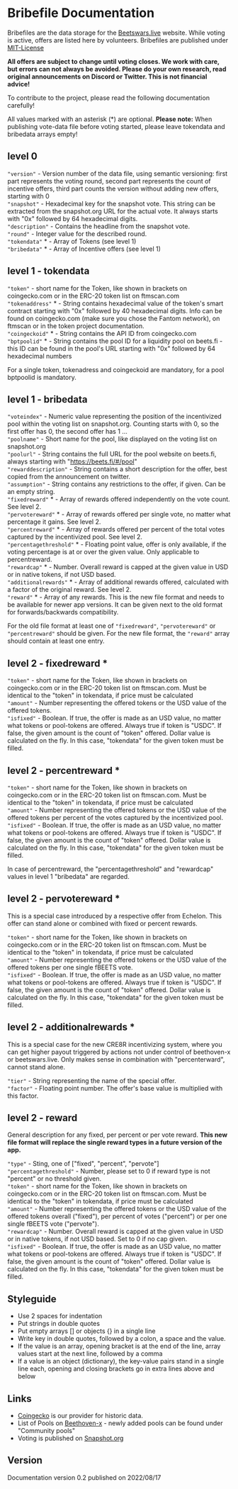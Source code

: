 # Bribefile Documentation

Bribefiles are the data storage for the [Beetswars.live](https://www.beetswars.live/) website. While voting is active, offers are listed here by volunteers. Bribefiles are published under [MIT-License](./LICENSE)

**All offers are subject to change until voting closes. We work with care, but errors can not always be avoided. Please do your own research, read original announcements on Discord or Twitter. This is not financial advice!**

To contribute to the project, please read the following documentation carefully!

All values marked with an asterisk (*) are optional.
**Please note:** When publishing vote-data file before voting started, please leave tokendata and bribedata arrays empty!

## level 0

`"version"` - Version number of the data file, using semantic versioning: first part represents the voting round, second part represents the count of incentive offers, third part counts the version without adding new offers, starting with 0  
`"snapshot"` - Hexadecimal key for the snapshot vote. This string can be extracted from the snapshot.org URL for the actual vote. It always starts with "0x" followed by 64 hexadecimal digits.  
`"description"` - Contains the headline from the snapshot vote.  
`"round"` - Integer value for the described round.  
`"tokendata"` * - Array of Tokens (see level 1)  
`"bribedata"` * - Array of Incentive offers (see level 1)

## level 1 - tokendata

`"token"` - short name for the Token, like shown in brackets on coingecko.com or in the ERC-20 token list on ftmscan.com  
`"tokenaddress"` * - String contains hexadecimal value of the token's smart contract starting with "0x" followed by 40 hexadecimal digits. Info can be found on coingecko.com (make sure you chose the Fantom network), on ftmscan or in the token project documentation.  
`"coingeckoid"` * - String contains the API ID from coingecko.com  
`"bptpoolid"` * - String contains the pool ID for a liquidity pool on beets.fi - this ID can be found in the pool's URL starting with "0x" followed by 64 hexadecimal numbers  
  
For a single token, tokenadress and coingeckoid are mandatory, for a pool bptpoolid is mandatory.

## level 1 - bribedata

`"voteindex"` - Numeric value representing the position of the incentivized pool within the voting list on snapshot.org. Counting starts with 0, so the first offer has 0, the second offer has 1 ...  
`"poolname"` - Short name for the pool, like displayed on the voting list on snapshot.org  
`"poolurl"` - String contains the full URL for the pool website on beets.fi, always starting with "https://beets.fi/#/pool"  
`"rewarddescription"` - String contains a short description for the offer, best copied from the announcement on twitter.  
`"assumption"` - String contains any restrictions to the offer, if given. Can be an empty string.  
`"fixedreward"` * - Array of rewards offered independently on the vote count. See level 2.  
`"pervotereward"` * - Array of rewards offered per single vote, no matter what percentage it gains. See level 2.  
`"percentreward"` * - Array of rewards offered per percent of the total votes captured by the incentivized pool. See level 2.  
`"percentagethreshold"` * - Floating point value, offer is only available, if the voting percentage is at or over the given value. Only applicable to percentreward.  
`"rewardcap"` * - Number. Overall reward is capped at the given value in USD or in native tokens, if not USD based.  
`"additionalrewards"` * - Array of additional rewards offered, calculated with a factor of the original reward. See level 2.  
`"reward"` * - Array of any rewards. This is the new file format and needs to be available for newer app versions. It can be given next to the old format for forwards/backwards compatibility.  
  
For the old file format at least one of `"fixedreward"`, `"pervotereward"` or `"percentreward"` should be given.
For the new file format, the `"reward"` array should contain at least one entry.

## level 2 - fixedreward *

`"token"` - short name for the Token, like shown in brackets on coingecko.com or in the ERC-20 token list on ftmscan.com. Must be identical to the "token" in tokendata, if price must be calculated  
`"amount"` - Number representing the offered tokens or the USD value of the offered tokens.  
`"isfixed"` - Boolean. If true, the offer is made as an USD value, no matter what tokens or pool-tokens are offered. Always true if token is "USDC". If false, the given amount is the count of "token" offered. Dollar value is calculated on the fly. In this case, "tokendata" for the given token must be filled.

## level 2 - percentreward *

`"token"` - short name for the Token, like shown in brackets on coingecko.com or in the ERC-20 token list on ftmscan.com. Must be identical to the "token" in tokendata, if price must be calculated  
`"amount"` - Number representing the offered tokens or the USD value of the offered tokens per percent of the votes captured by the incentivized pool.  
`"isfixed"` - Boolean. If true, the offer is made as an USD value, no matter what tokens or pool-tokens are offered. Always true if token is "USDC". If false, the given amount is the count of "token" offered. Dollar value is calculated on the fly. In this case, "tokendata" for the given token must be filled.
  
In case of percentreward, the "percentagethreshold" and "rewardcap" values in level 1 "bribedata" are regarded.   

## level 2 - pervotereward *

This is a special case introduced by a respective offer from Echelon. This offer can stand alone or combined with fixed or percent rewards.

`"token"` - short name for the Token, like shown in brackets on coingecko.com or in the ERC-20 token list on ftmscan.com. Must be identical to the "token" in tokendata, if price must be calculated  
`"amount"` - Number representing the offered tokens or the USD value of the offered tokens per one single fBEETS vote.  
`"isfixed"` - Boolean. If true, the offer is made as an USD value, no matter what tokens or pool-tokens are offered. Always true if token is "USDC". If false, the given amount is the count of "token" offered. Dollar value is calculated on the fly. In this case, "tokendata" for the given token must be filled.

## level 2 - additionalrewards * 

This is a special case for the new CRE8R incentivizing system, where you can get higher payout triggered by actions not under control of beethoven-x or beetswars.live. Only makes sense in combination with "percenterward", cannot stand alone.  
  
`"tier"` - String representing the name of the special offer.  
`"factor"` - Floating point number. The offer's base value is multiplied with this factor.

## level 2 - reward

General description for any fixed, per percent or per vote reward. **This new file format will replace the single reward types in a future version of the app.**  
  
`"type"` - Sting, one of ["fixed", "percent", "pervote"]  
`"percentagethreshold"` - Number, please set to 0 if reward type is not "percent" or no threshold given.  
`"token"` - short name for the Token, like shown in brackets on coingecko.com or in the ERC-20 token list on ftmscan.com. Must be identical to the "token" in tokendata, if price must be calculated  
`"amount"` - Number representing the offered tokens or the USD value of the offered tokens overall ("fixed"), per percent of votes ("percent") or per one single fBEETS vote ("pervote").  
`"rewardcap"` - Number. Overall reward is capped at the given value in USD or in native tokens, if not USD based. Set to 0 if no cap given.  
`"isfixed"` - Boolean. If true, the offer is made as an USD value, no matter what tokens or pool-tokens are offered. Always true if token is "USDC". If false, the given amount is the count of "token" offered. Dollar value is calculated on the fly. In this case, "tokendata" for the given token must be filled.

## Styleguide

* Use 2 spaces for indentation
* Put strings in double quotes
* Put empty arrays [] or objects {} in a single line
* Write key in double quotes, followed by a colon, a space and the value.
* If the value is an array, opening bracket is at the end of the line, array values start at the next line, followed by a comma
* If a value is an object (dictionary), the key-value pairs stand in a single line each, opening and closing brackets go in extra lines above and below

## Links
* [Coingecko](https://www.coingecko.com/) is our provider for historic data.
* List of Pools on [Beethoven-x](https://beets.fi/#/pools) - newly added pools can be found under "Community pools"
* Voting is published on [Snapshot.org](https://snapshot.org/#/beets.eth)

## Version
Documentation version 0.2 published on 2022/08/17
